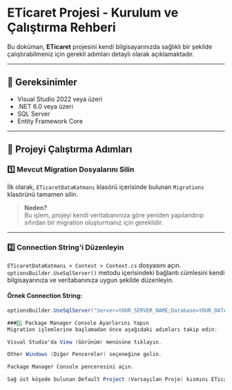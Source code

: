 # ETicaret Projesi - Kurulum ve Çalıştırma Rehberi

Bu doküman, **ETicaret** projesini kendi bilgisayarınızda sağlıklı bir şekilde çalıştırabilmeniz için gerekli adımları detaylı olarak açıklamaktadır.

---

## 🔧 Gereksinimler
- Visual Studio 2022 veya üzeri
- .NET 6.0 veya üzeri
- SQL Server
- Entity Framework Core

---

## 🚀 Projeyi Çalıştırma Adımları

### 1️⃣ Mevcut Migration Dosyalarını Silin
İlk olarak, `ETicaretDataKatmanı` klasörü içerisinde bulunan `Migrations` klasörünü tamamen silin.

> **Neden?**  
Bu işlem, projeyi kendi veritabanınıza göre yeniden yapılandırıp sıfırdan bir migration oluşturmanız için gereklidir.

---

### 2️⃣ Connection String'i Düzenleyin
`ETicaretDataKatmanı > Context > Context.cs` dosyasını açın.  
`optionsBuilder.UseSqlServer()` metodu içerisindeki bağlantı cümlesini kendi bilgisayarınıza ve veritabanınıza uygun şekilde düzenleyin.

#### Örnek Connection String:
```csharp
optionsBuilder.UseSqlServer("Server=YOUR_SERVER_NAME;Database=YOUR_DATABASE_NAME;Trusted_Connection=True;TrustServerCertificate=True;");

###3️⃣ Package Manager Console Ayarlarını Yapın
Migration işlemlerine başlamadan önce aşağıdaki adımları takip edin:

Visual Studio'da View (Görünüm) menüsüne tıklayın.

Other Windows (Diğer Pencereler) seçeneğine gelin.

Package Manager Console penceresini açın.

Sağ üst köşede bulunan Default Project (Varsayılan Proje) kısmını ETicaretDataKatmanı olarak seçin.
